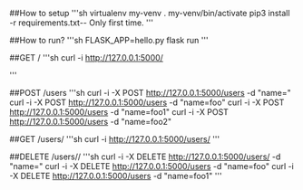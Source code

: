 ##How to setup
'''sh
virtualenv my-venv
. my-venv/bin/activate
pip3 install -r requirements.txt-- Only first time.
'''

##How to run?
'''sh
FLASK_APP=hello.py flask run
'''

##GET /
'''sh
curl -i http://127.0.0.1:5000/

'''

##POST /users
'''sh
curl -i -X POST http://127.0.0.1:5000/users -d "name=<username>"
curl -i -X POST http://127.0.0.1:5000/users -d "name=foo"
curl -i -X POST http://127.0.0.1:5000/users -d "name=foo1"
curl -i -X POST http://127.0.0.1:5000/users -d "name=foo2"

##GET /users/
'''sh
curl -i http://127.0.0.1:5000/users/
'''

##DELETE /users//
'''sh
curl -i -X DELETE http://127.0.0.1:5000/users/ -d "name=<username>"
curl -i -X DELETE http://127.0.0.1:5000/users -d "name=foo"
  curl -i -X DELETE http://127.0.0.1:5000/users -d "name=foo1"
'''
